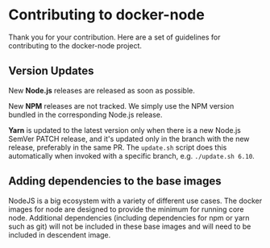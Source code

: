 # Contributing to docker-node

Thank you for your contribution. Here are a set of guidelines for contributing to the docker-node project.

## Version Updates

New **Node.js** releases are released as soon as possible.

New **NPM** releases are not tracked. We simply use the NPM version bundled in the corresponding Node.js release.

**Yarn** is updated to the latest version only when there is a new Node.js SemVer PATCH release, and it's updated only in the branch with the new release, preferably in the same PR. The `update.sh` script does this automatically when invoked with a specific branch, e.g. `./update.sh 6.10`.

## Adding dependencies to the base images

NodeJS is a big ecosystem with a variety of different use cases. The docker images for node are designed to provide the minimum for running core node.  Additional dependencies (including dependencies for npm or yarn such as git) will not be included in these base images and will need to be included in descendent image.
